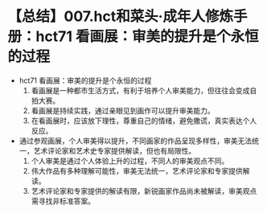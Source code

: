 # 【总结】007.hct和菜头·成年人修炼手册：hct71 看画展：审美的提升是个永恒的过程

-   hct71 看画展：审美的提升是个永恒的过程
    1.  看画展是一种都市生活方式，有利于培养个人审美能力，但往往会变成自拍大赛。
    2.  看画展是持续实践，通过亲眼见到画作可以提升审美能力。
    3.  在看画展时，应该放下理性，尊重自己的情绪，避免撒谎，真实表达个人反应。
-   通过参观画展，个人审美得以提升，不同画家的作品呈现多样性，审美无法统一，艺术评论家和艺术史专家提供解读，但也有局限性。
    1.  个人审美是通过个人体验上升的过程，不同人的审美观点不同。
    2.  伟大作品有多种理解可能性，审美无法统一，艺术评论家和专家提供解读。
    3.  艺术评论家和专家提供的解读有限，新锐画家作品尚未被解读，审美观点需寻找非标准答案。